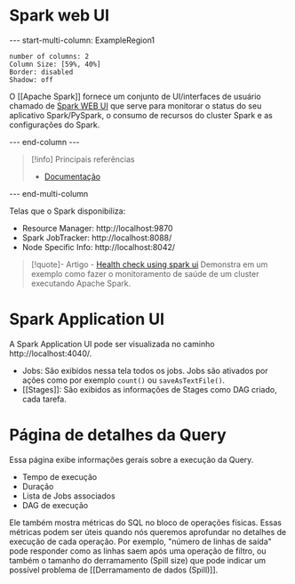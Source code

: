 # Spark web UI

--- start-multi-column: ExampleRegion1  
```column-settings  
number of columns: 2
Column Size: [59%, 40%]
Border: disabled
Shadow: off
```

O [[Apache Spark]] fornece um conjunto de UI/interfaces de usuário chamado de [Spark WEB UI](https://spark.apache.org/docs/latest/web-ui.html) que serve para monitorar o status do seu aplicativo Spark/PySpark, o consumo de recursos do cluster Spark e as configurações do Spark.

--- end-column ---

> [!info] Principais referências
> - [Documentação](https://spark.apache.org/docs/latest/web-ui.html)

--- end-multi-column

Telas que o Spark disponibiliza:
- Resource Manager: http://localhost:9870
- Spark JobTracker: http://localhost:8088/
- Node Specific Info: http://localhost:8042/

> [!quote]- Artigo - [Health check using spark ui](https://medium.com/@badwaik.ojas/health-check-using-spark-ui-b0d3d26e08a0)
> Demonstra em um exemplo como fazer o monitoramento de saúde de um cluster executando Apache Spark.

# Spark Application UI

A Spark Application UI pode ser visualizada no caminho http://localhost:4040/.

- Jobs: São exibidos nessa tela todos os jobs. Jobs são ativados por ações como por exemplo `count()` ou `saveAsTextFile()`.
- [[Stages]]: São exibidos as informações de Stages como DAG criado, cada tarefa.

# Página de detalhes da Query

Essa página exibe informações gerais sobre a execução da Query.

- Tempo de execução
- Duração
- Lista de Jobs associados
- DAG de execução

Ele também mostra métricas do SQL no bloco de operações físicas. Essas métricas podem ser úteis quando nós queremos aprofundar no detalhes de execução de cada operação. Por exemplo, "número de linhas de saída" pode responder como as linhas saem após uma operação de filtro, ou também o tamanho do derramamento (Spill size) que pode indicar um possível problema de [[Derramamento de dados (Spill)]].